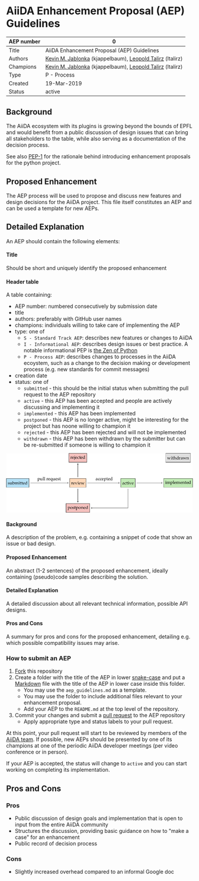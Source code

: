# AiiDA Enhancement Proposal (AEP) Guidelines

| AEP number | 0                                                            |
|------------|--------------------------------------------------------------|
| Title      | AiiDA Enhancement Proposal (AEP) Guidelines                  |
| Authors    | [Kevin M. Jablonka](mailto:kevin.jablonka@epfl.ch) (kjappelbaum), [Leopold Talirz](mailto:leopold.talirz@epfl.ch) (ltalirz)|
| Champions  | [Kevin M. Jablonka](mailto:kevin.jablonka@epfl.ch) (kjappelbaum), [Leopold Talirz](mailto:leopold.talirz@epfl.ch) (ltalirz)|
| Type       | P - Process                                                  |
| Created    | 19-Mar-2019                                                  |
| Status     | active                                                       |

## Background 
The AiiDA ecosystem with its plugins is growing beyond the bounds of EPFL
and would benefit from a public discussion of design issues that can bring 
all stakeholders to the table, while also serving as a documentation of the decision process.

See also [PEP-1](https://www.python.org/dev/peps/pep-0001/) for the rationale behind
introducing enhancement proposals for the python project. 

## Proposed Enhancement 
The AEP process will be used to propose and discuss new features and design decisions for the AiiDA project. 
This file itself constitutes an AEP and can be used a template for new AEPs. 

## Detailed Explanation 
An AEP should contain the following elements:

#### Title

Should be short and uniquely identify the proposed enhancement

#### Header table

A table containing:
  * AEP number: numbered consecutively by submission date
  * title
  * authors: preferably with GitHub user names
  * champions: individuals willing to take care of implementing the AEP
  * type: one of
    * `S - Standard Track AEP`: describes new features or changes to AiiDA
    * `I - Informational AEP`: describes design issues or best practice. A notable informational PEP is [the Zen of Python](https://www.python.org/dev/peps/pep-0020/)
    * `P - Process AEP`: describes changes to processes in the AiiDA ecoystem, such as a change to the decision making or development process (e.g. new standards for commit messages)
  * creation date
  * status: one of
    * `submitted` - this should be the initial status when submitting the pull request to the AEP repository
    * `active` - this AEP has been accepted and people are actively discussing and implementing it
    * `implemented` - this AEP has been implemented
    * `postponed` - this AEP is no longer active, might be interesting for the project but has noone willing to champion it
    * `rejected` - this AEP has been rejected and will not be implemented
    * `withdrawn` - this AEP has been withdrawn by the submitter but can be re-submitted if someone is willing to champion it

![AEP submission process](aep_diagram.png) 

#### Background

A description of the problem, e.g. containing a snippet of code that show an issue or bad design.

#### Proposed Enhancement

An abstract (1-2 sentences) of the proposed enhancement, ideally containing (pseudo)code samples describing the solution.

#### Detailed Explanation

A detailed discussion about all relevant technical information, possible API designs.

#### Pros and Cons

A summary for pros and cons for the proposed enhancement, detailing e.g. which possible compatibility issues may arise.

### How to submit an AEP

1. [Fork](https://help.github.com/en/articles/fork-a-repo) this repository
2. Create a folder with the title of the AEP in lower [snake-case](https://en.wikipedia.org/wiki/Snake_case)
   and put a [Markdown](https://guides.github.com/features/mastering-markdown/) file with the title of the AEP in lower case inside this folder.
     * You may use the `aep_guidelines.md` as a template.
     * You may use the folder to include additional files relevant to your enhancement proposal.
     * Add your AEP to the `README.md` at the top level of the repository.
3. Commit your changes and submit a [pull request](https://help.github.com/en/articles/creating-a-pull-request) to the AEP repository
     * Apply appropriate type and status labels to your pull request.

At this point, your pull request will start to be reviewed by members of the [AiiDA team](https://github.com/orgs/aiidateam/people).
If possible, new AEPs should be presented by one of its champions at one of the periodic AiiDA developer meetings (per video conference or in person).

If your AEP is accepted, the status will change to `active` and you can start working on completing its implementation.

## Pros and Cons 

### Pros
* Public discussion of design goals and implementation that is open to input from the entire AiiDA community
* Structures the discussion, providing basic guidance on how to "make a case" for an enhancement
* Public record of decision process 

### Cons
* Slightly increased overhead compared to an informal Google doc

